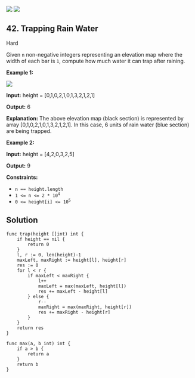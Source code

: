 [![](https://img.shields.io/github/stars/javadev/LeetCode-in-All?label=Stars&style=flat-square)](https://github.com/javadev/LeetCode-in-All)
[![](https://img.shields.io/github/forks/javadev/LeetCode-in-All?label=Fork%20me%20on%20GitHub%20&style=flat-square)](https://github.com/javadev/LeetCode-in-All/fork)

## 42\. Trapping Rain Water

Hard

Given `n` non-negative integers representing an elevation map where the width of each bar is `1`, compute how much water it can trap after raining.

**Example 1:**

![](https://assets.leetcode.com/uploads/2018/10/22/rainwatertrap.png)

**Input:** height = [0,1,0,2,1,0,1,3,2,1,2,1]

**Output:** 6

**Explanation:** The above elevation map (black section) is represented by array [0,1,0,2,1,0,1,3,2,1,2,1]. In this case, 6 units of rain water (blue section) are being trapped.

**Example 2:**

**Input:** height = [4,2,0,3,2,5]

**Output:** 9

**Constraints:**

*   `n == height.length`
*   <code>1 <= n <= 2 * 10<sup>4</sup></code>
*   <code>0 <= height[i] <= 10<sup>5</sup></code>

## Solution

```golang
func trap(height []int) int {
	if height == nil {
		return 0
	}
	l, r := 0, len(height)-1
	maxLeft, maxRight := height[l], height[r]
	res := 0
	for l < r {
		if maxLeft < maxRight {
			l++
			maxLeft = max(maxLeft, height[l])
			res += maxLeft - height[l]
		} else {
			r--
			maxRight = max(maxRight, height[r])
			res += maxRight - height[r]
		}
	}
	return res
}

func max(a, b int) int {
	if a > b {
		return a
	}
	return b
}
```